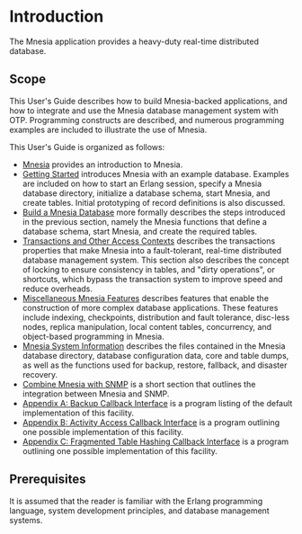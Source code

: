 <!--
%CopyrightBegin%

Copyright Ericsson AB 2023. All Rights Reserved.

Licensed under the Apache License, Version 2.0 (the "License");
you may not use this file except in compliance with the License.
You may obtain a copy of the License at

    http://www.apache.org/licenses/LICENSE-2.0

Unless required by applicable law or agreed to in writing, software
distributed under the License is distributed on an "AS IS" BASIS,
WITHOUT WARRANTIES OR CONDITIONS OF ANY KIND, either express or implied.
See the License for the specific language governing permissions and
limitations under the License.

%CopyrightEnd%
-->
# Introduction

The Mnesia application provides a heavy-duty real-time distributed database.

## Scope

This User's Guide describes how to build Mnesia-backed applications, and how to
integrate and use the Mnesia database management system with OTP. Programming
constructs are described, and numerous programming examples are included to
illustrate the use of Mnesia.

This User's Guide is organized as follows:

- [Mnesia](mnesia_overview.md) provides an introduction to Mnesia.
- [Getting Started](mnesia_chap2.md) introduces Mnesia with an example database.
  Examples are included on how to start an Erlang session, specify a Mnesia
  database directory, initialize a database schema, start Mnesia, and create
  tables. Initial prototyping of record definitions is also discussed.
- [Build a Mnesia Database](mnesia_chap3.md) more formally describes the steps
  introduced in the previous section, namely the Mnesia functions that define a
  database schema, start Mnesia, and create the required tables.
- [Transactions and Other Access Contexts](mnesia_chap4.md) describes the
  transactions properties that make Mnesia into a fault-tolerant, real-time
  distributed database management system. This section also describes the
  concept of locking to ensure consistency in tables, and "dirty operations", or
  shortcuts, which bypass the transaction system to improve speed and reduce
  overheads.
- [Miscellaneous Mnesia Features](mnesia_chap5.md) describes features that
  enable the construction of more complex database applications. These features
  include indexing, checkpoints, distribution and fault tolerance, disc-less
  nodes, replica manipulation, local content tables, concurrency, and
  object-based programming in Mnesia.
- [Mnesia System Information](mnesia_chap7.md) describes the files contained in
  the Mnesia database directory, database configuration data, core and table
  dumps, as well as the functions used for backup, restore, fallback, and
  disaster recovery.
- [Combine Mnesia with SNMP](mnesia_chap8.md) is a short section that outlines
  the integration between Mnesia and SNMP.
- [Appendix A: Backup Callback Interface](mnesia_app_a.md) is a program listing
  of the default implementation of this facility.
- [Appendix B: Activity Access Callback Interface](mnesia_app_b.md) is a program
  outlining one possible implementation of this facility.
- [Appendix C: Fragmented Table Hashing Callback Interface](mnesia_app_c.md) is
  a program outlining one possible implementation of this facility.

## Prerequisites

It is assumed that the reader is familiar with the Erlang programming language,
system development principles, and database management systems.
